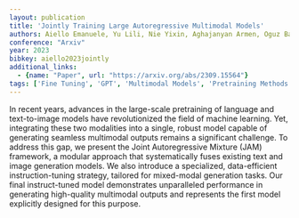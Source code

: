 ```yaml
---
layout: publication
title: 'Jointly Training Large Autoregressive Multimodal Models'
authors: Aiello Emanuele, Yu Lili, Nie Yixin, Aghajanyan Armen, Oguz Barlas
conference: "Arxiv"
year: 2023
bibkey: aiello2023jointly
additional_links:
  - {name: "Paper", url: "https://arxiv.org/abs/2309.15564"}
tags: ['Fine Tuning', 'GPT', 'Multimodal Models', 'Pretraining Methods', 'Tools', 'Training Techniques']
---
```

In recent years, advances in the large-scale pretraining of language and
text-to-image models have revolutionized the field of machine learning. Yet,
integrating these two modalities into a single, robust model capable of
generating seamless multimodal outputs remains a significant challenge. To
address this gap, we present the Joint Autoregressive Mixture (JAM) framework,
a modular approach that systematically fuses existing text and image generation
models. We also introduce a specialized, data-efficient instruction-tuning
strategy, tailored for mixed-modal generation tasks. Our final instruct-tuned
model demonstrates unparalleled performance in generating high-quality
multimodal outputs and represents the first model explicitly designed for this
purpose.
